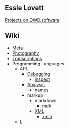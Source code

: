 <section>

# Essie Lovett


[Projects on QWD.software](/wiki/#e)
</section>

<section>

# Wiki

* [Meta](wiki/meta.html)
* [Photography](wiki/photography.html)
* [Transcriptions](wiki/transcriptions.html)
* Programming Languages
    * APL
        * [Debugging](wiki/APL/debugging.html)
            * [inspect](wiki/APL/debugging/inspect.html)
        * [Analysis](wiki/APL/analysis.html)
            * [names](wiki/APL/analysis/names.html)
        * markup
            * markdown
                * [mdh](wiki/APL/markup/markdown/mdh.html)
            * [XML](wiki/APL/markup/xml.html)
                * [xmln](wiki/APL/markup/xml/xmln.html)
    * [L](wiki/l.html)
</section>
